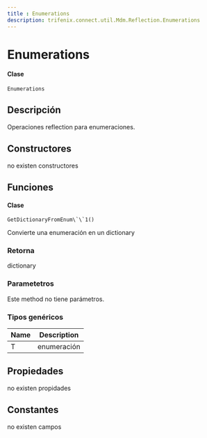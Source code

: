 ```yaml
---
title : Enumerations
description: trifenix.connect.util.Mdm.Reflection.Enumerations
---
```


# Enumerations

<CodeBlock slots = 'heading, code' repeat = '1' languages = 'C#' />

#### Clase
```
Enumerations
```

## Descripción
Operaciones reflection para enumeraciones.
## Constructores

no existen constructores


## Funciones


<CodeBlock slots = 'heading, code' repeat = '1' languages = 'C#' />

#### Clase
```
GetDictionaryFromEnum\`\`1()
```


Convierte una enumeración en un dictionary
### Retorna
dictionary
### Parametetros
Este method no tiene parámetros.
### Tipos genéricos
| Name | Description |
| ---- | ----------- |
| T | enumeración |
## Propiedades

no existen propidades

## Constantes
no existen campos

